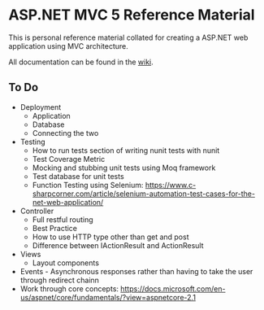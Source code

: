 # ASP.NET MVC 5 Reference Material

This is personal reference material collated for creating a ASP.NET web application using MVC architecture.


All documentation can be found in the [wiki](https://github.com/Tolvic/dotnet-mvc-csharp-asp.net/wiki).

## To Do



* Deployment 
    * Application
    * Database
    * Connecting the two
* Testing
    * How to run tests section of writing nunit tests with nunit
    * Test Coverage Metric 
    * Mocking and stubbing unit tests using Moq framework
    * Test database for unit tests
    * Function Testing using Selenium: https://www.c-sharpcorner.com/article/selenium-automation-test-cases-for-the-net-web-application/
* Controller
    * Full restful routing
    * Best Practice
    * How to use HTTP type other than get and post
    * Difference between IActionResult and ActionResult
* Views
    * Layout components
* Events - Asynchronous responses rather than having to take the user through redirect chainn
* Work through core concepts: https://docs.microsoft.com/en-us/aspnet/core/fundamentals/?view=aspnetcore-2.1
